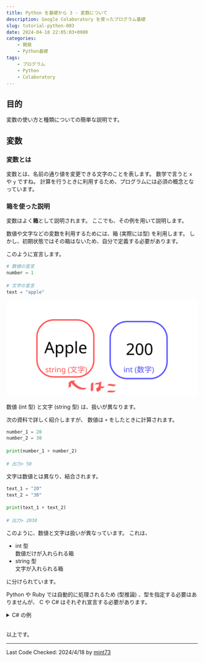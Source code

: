 ```yaml
---
title: Python を基礎から 3 - 変数について
description: Google Colaboratory を使ったプログラム基礎
slug: tutorial-python-003
date: 2024-04-18 22:05:03+0900
categories:
    - 開発
    - Python基礎
tags:
    - プログラム
    - Python
    - Colaboratory
---
```


## 目的
変数の使い方と種類についての簡単な説明です。

## 変数
### 変数とは
変数とは、名前の通り値を変更できる文字のことを表します。
数学で言うと `x` や `y` ですね。
計算を行うときに利用するため、プログラムには必須の概念となっています。

### 箱を使った説明
変数はよく**箱**として説明されます。
ここでも、その例を用いて説明します。

数値や文字などの変数を利用するためには、箱 (実際には型) を利用します。
しかし、初期状態ではその箱はないため、自分で定義する必要があります。

このように宣言します。
```python
# 数値の宣言
number = 1

# 文字の宣言
text = "apple"
```

![001](001.svg)

数値 (int 型) と文字 (string 型) は、扱いが異なります。

次の資料で詳しく紹介しますが、
数値は `+` をしたときに計算されます。
```python
number_1 = 20
number_2 = 30

print(number_1 + number_2)

# 出力> 50
```

文字は数値とは異なり、結合されます。
```python
text_1 = "20"
text_2 = "30"

print(text_1 + text_2)

# 出力> 2030
```

このように、数値と文字は扱いが異なっています。
これは、
- int 型<br />
数値だけが入れられる箱
- string 型<br />
文字が入れられる箱

に分けられています。

Python や Ruby では自動的に処理されるため (型推論) 、型を指定する必要はありませんが、 C や C# はそれぞれ宣言する必要があります。

<details>
<summary>C# の例</summary>

int 型の使用例
```cs
int number = 200;

Console.WriteLine(number);

// 出力> 200
```

(int 型に文字列を入れるとエラーになります。)
</details><br />

以上です。

---
Last Code Checked: 2024/4/18 by [mint73](https://github.com/mint73)
